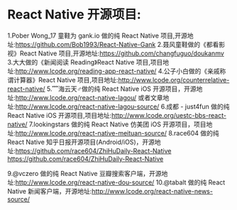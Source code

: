 # React Native 开源项目:

1.Pober Wong_17 童鞋为 gank.io 做的纯 React Native 项目,开源地址:https://github.com/Bob1993/React-Native-Gank
2.聂风童鞋做的《都看影视》React Native 项目,开源地址:https://github.com/changfuguo/doukanmv
3.大大做的《新闻阅读 Reading》React Native 项目,项目地址:http://www.lcode.org/reading-app-react-native/
4.公子小白做的《亲戚称谓计算器》React Native 项目,项目地址:http://www.lcode.org/counterrelative-react-native/
5.﹌海云天♂做的纯 React Native iOS 开源项目，开源地址:http://www.lcode.org/react-native-lagou/   或者文章地址:http://www.lcode.org/react-native-lagou-source/
6.成都 - just4fun 做的纯 React Native iOS 开源项目,项目地址:http://www.lcode.org/uestc-bbs-react-native/
7.lookingstars 做的纯 React Native 仿美团 iOS 开源项目，项目地址:http://www.lcode.org/react-native-meituan-source/
8.race604 做的纯 React Native 知乎日报开源项目(Android/iOS)，开源地址:https://github.com/race604/ZhiHuDaily-React-Native
https://github.com/race604/ZhiHuDaily-React-Native

9.@vczero 做的纯 React Native 豆瓣搜索客户端，开源地址:http://www.lcode.org/react-native-dou-source/
10.@tabalt 做的纯 React Native 新闻客户端，开源地址:http://www.lcode.org/react-native-news-source/